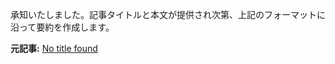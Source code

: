 承知いたしました。記事タイトルと本文が提供され次第、上記のフォーマットに沿って要約を作成します。


**元記事:** [No title found](https://berlin-sehen.de/lifestyle/?gratitude/UTNWclZ1/607731747)